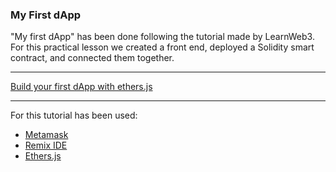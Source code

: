 ### My First dApp

<div id="about">
    "My first dApp" has been done following the tutorial made by LearnWeb3.
    For this practical lesson we created a front end, deployed a Solidity smart contract, and connected them together.
</div>

---

<a href="https://learnweb3.io/courses/9a3fafe4-b5eb-4329-bdef-97b2aa6aacc1/lessons/1d8fc04a-af1b-4680-ac8b-755825d84ccc">Build your first dApp with ethers.js</a>

---

For this tutorial has been used:
  - <a target="_blank" href="https://metamask.io">Metamask</a>
  - <a target="_blank" href="https://remix.ethereum.org">Remix IDE</a>
  - <a target="_blank" href="https://github.com/ethers-io/ethers.js/">Ethers.js</a>


